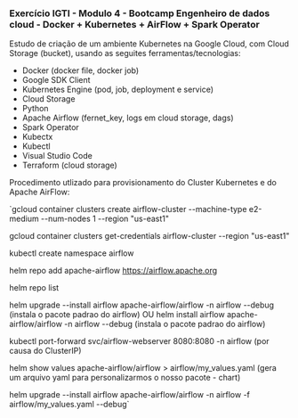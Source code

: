 ### Exercício IGTI - Modulo 4 - Bootcamp Engenheiro de dados cloud - Docker + Kubernetes + AirFlow + Spark Operator

Estudo de criação de um ambiente Kubernetes na Google Cloud, com Cloud Storage (bucket), usando as seguites ferramentas/tecnologias:

- Docker (docker file, docker job)
- Google SDK Client
- Kubernetes Engine (pod, job, deployment e service)
- Cloud Storage
- Python
- Apache Airflow (fernet_key, logs em cloud storage, dags)
- Spark Operator
- Kubectx
- Kubectl
- Visual Studio Code
- Terraform (cloud storage)

Procedimento utlizado para provisionamento do Cluster Kubernetes e do Apache AirFlow:

`gcloud container clusters create airflow-cluster --machine-type e2-medium --num-nodes 1 --region "us-east1"

gcloud container clusters get-credentials airflow-cluster --region "us-east1"

kubectl create namespace airflow

helm repo add apache-airflow https://airflow.apache.org

helm repo list

helm upgrade --install airflow apache-airflow/airflow -n airflow --debug (instala o pacote padrao do airflow)
OU
helm install airflow apache-airflow/airflow -n airflow --debug (instala o pacote padrao do airflow)

kubectl port-forward svc/airflow-webserver 8080:8080 -n airflow (por causa do ClusterIP)

helm show values apache-airflow/airflow > airflow/my_values.yaml (gera um arquivo yaml para personalizarmos o nosso pacote - chart)

helm upgrade --install airflow apache-airflow/airflow -n airflow -f airflow/my_values.yaml --debug`



